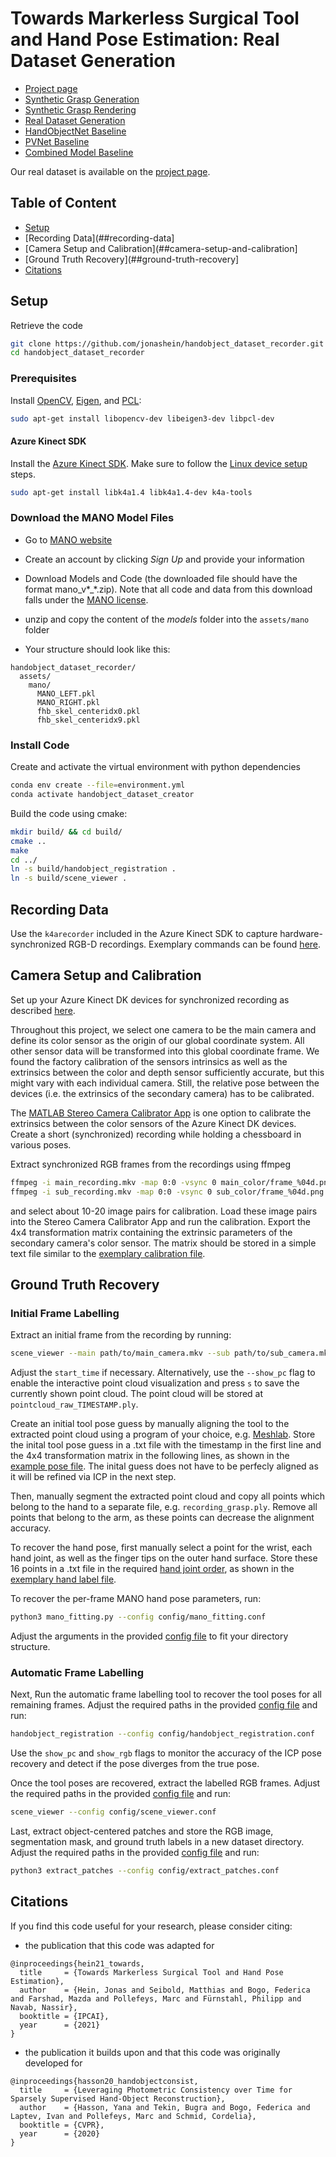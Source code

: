 # Towards Markerless Surgical Tool and Hand Pose Estimation: Real Dataset Generation

- [Project page](http://medicalaugmentedreality.org/handobject.html)
- [Synthetic Grasp Generation](https://github.com/jonashein/grasp_generator)
- [Synthetic Grasp Rendering](https://github.com/jonashein/grasp_renderer)
- [Real Dataset Generation](https://github.com/jonashein/handobject_dataset_creator)
- [HandObjectNet Baseline](https://github.com/jonashein/handobjectnet_baseline)
- [PVNet Baseline](https://github.com/jonashein/pvnet_baseline)
- [Combined Model Baseline](https://github.com/jonashein/baseline_combination)

Our real dataset is available on the [project page](http://medicalaugmentedreality.org/handobject.html).

<!-- - [Paper](http://arxiv.org/abs/2004.13449) -->

## Table of Content

- [Setup](#setup)
- [Recording Data](##recording-data]
- [Camera Setup and Calibration](##camera-setup-and-calibration]
- [Ground Truth Recovery](##ground-truth-recovery]
- [Citations](#citations)

## Setup

Retrieve the code
```sh
git clone https://github.com/jonashein/handobject_dataset_recorder.git
cd handobject_dataset_recorder
```

### Prerequisites

Install [OpenCV](https://opencv.org/), [Eigen](https://eigen.tuxfamily.org/), and [PCL](https://pointclouds.org/):
```sh
sudo apt-get install libopencv-dev libeigen3-dev libpcl-dev
```

#### Azure Kinect SDK

Install the [Azure Kinect SDK](https://github.com/microsoft/Azure-Kinect-Sensor-SDK/blob/develop/docs/usage.md#debian-package). 
Make sure to follow the [Linux device setup](https://github.com/microsoft/Azure-Kinect-Sensor-SDK/blob/develop/docs/usage.md#linux-device-setup) steps.

```sh
sudo apt-get install libk4a1.4 libk4a1.4-dev k4a-tools
```

### Download the MANO Model Files

- Go to [MANO website](http://mano.is.tue.mpg.de/)
- Create an account by clicking *Sign Up* and provide your information
- Download Models and Code (the downloaded file should have the format mano_v*_*.zip). Note that all code and data from this download falls under the [MANO license](http://mano.is.tue.mpg.de/license).
- unzip and copy the content of the *models* folder into the `assets/mano` folder

- Your structure should look like this:

```
handobject_dataset_recorder/
  assets/
    mano/
      MANO_LEFT.pkl
      MANO_RIGHT.pkl
      fhb_skel_centeridx0.pkl
      fhb_skel_centeridx9.pkl
```

### Install Code

Create and activate the virtual environment with python dependencies
```sh
conda env create --file=environment.yml
conda activate handobject_dataset_creator
```

Build the code using cmake:
```sh
mkdir build/ && cd build/
cmake ..
make
cd ../
ln -s build/handobject_registration .
ln -s build/scene_viewer .
```

## Recording Data

Use the `k4arecorder` included in the Azure Kinect SDK to capture hardware-synchronized RGB-D recordings.
Exemplary commands can be found [here](https://docs.microsoft.com/en-us/azure/kinect-dk/record-external-synchronized-units).

## Camera Setup and Calibration

Set up your Azure Kinect DK devices for synchronized recording as described [here](https://docs.microsoft.com/en-US/azure/Kinect-dk/multi-camera-sync).

Throughout this project, we select one camera to be the main camera and define its color sensor as the origin of our global coordinate system. All other sensor data will be transformed into this global coordinate frame.
We found the factory calibration of the sensors intrinsics as well as the extrinsics between the color and depth sensor sufficiently accurate, but this might vary with each individual camera.
Still, the relative pose between the devices (i.e. the extrinsics of the secondary camera) has to be calibrated.

The [MATLAB Stereo Camera Calibrator App](https://www.mathworks.com/help/vision/ug/stereo-camera-calibrator-app.html)
is one option to calibrate the extrinsics between the color sensors of the Azure Kinect DK devices. 
Create a short (synchronized) recording while holding a chessboard in various poses. 

Extract synchronized RGB frames from the recordings using ffmpeg
```sh
ffmpeg -i main_recording.mkv -map 0:0 -vsync 0 main_color/frame_%04d.png
ffmpeg -i sub_recording.mkv -map 0:0 -vsync 0 sub_color/frame_%04d.png
```
and select about 10-20 image pairs for calibration. Load these image pairs into the Stereo Camera Calibrator App and run the calibration.
Export the 4x4 transformation matrix containing the extrinsic parameters of the secondary camera's color sensor. 
The matrix should be stored in a simple text file similar to the [exemplary calibration file](assets/secondary_camera_color_extrinsics.npy).

## Ground Truth Recovery

### Initial Frame Labelling

Extract an initial frame from the recording by running:
```sh
scene_viewer --main path/to/main_camera.mkv --sub path/to/sub_camera.mkv --extrinsics path/to/extrinsics.txt --start_time 0 --save_first_frame
```
Adjust the `start_time` if necessary. 
Alternatively, use the `--show_pc` flag to enable the interactive point cloud visualization and press `s` to save the currently shown point cloud.
The point cloud will be stored at `pointcloud_raw_TIMESTAMP.ply`.

Create an initial tool pose guess by manually aligning the tool to the extracted point cloud using a program of your choice, e.g. [Meshlab](https://www.meshlab.net/).
Store the inital tool pose guess in a .txt file with the timestamp in the first line and the 4x4 transformation matrix in the following lines, as shown in the [example pose file](assets/initial_pose_guess.txt).
The inital guess does not have to be perfecly aligned as it will be refined via ICP in the next step.

Then, manually segment the extracted point cloud and copy all points which belong to the hand to a separate file, e.g. `recording_grasp.ply`. 
Remove all points that belong to the arm, as these points can decrease the alignment accuracy.

To recover the hand pose, first manually select a point for the wrist, each hand joint, as well as the finger tips on the outer hand surface.
Store these 16 points in a .txt file in the required [hand joint order](assets/hand_joint_label_ordering.txt),
as shown in the [exemplary hand label file](assets/hand_joint_labels.txt).

To recover the per-frame MANO hand pose parameters, run:
```sh
python3 mano_fitting.py --config config/mano_fitting.conf
```
Adjust the arguments in the provided [config file](config/mano_fitting.conf) to fit your directory structure.

### Automatic Frame Labelling
Next, Run the automatic frame labelling tool to recover the tool poses for all remaining frames. 
Adjust the required paths in the provided [config file](config/handobject_registration.conf) and run:
```sh
handobject_registration --config config/handobject_registration.conf
```
Use the `show_pc` and `show_rgb` flags to monitor the accuracy of the ICP pose recovery and detect if the pose diverges from the true pose.

Once the tool poses are recovered, extract the labelled RGB frames.
Adjust the required paths in the provided [config file](config/scene_viewer.conf) and run:
```sh
scene_viewer --config config/scene_viewer.conf
```

Last, extract object-centered patches and store the RGB image, segmentation mask, and ground truth labels in a new dataset directory.
Adjust the required paths in the provided [config file](config/extract_patches.conf) and run:
```sh
python3 extract_patches --config config/extract_patches.conf
```

## Citations

If you find this code useful for your research, please consider citing:

* the publication that this code was adapted for
```
@inproceedings{hein21_towards,
  title     = {Towards Markerless Surgical Tool and Hand Pose Estimation},
  author    = {Hein, Jonas and Seibold, Matthias and Bogo, Federica and Farshad, Mazda and Pollefeys, Marc and Fürnstahl, Philipp and Navab, Nassir},
  booktitle = {IPCAI},
  year      = {2021}
}
```

* the publication it builds upon and that this code was originally developed for
```
@inproceedings{hasson20_handobjectconsist,
  title     = {Leveraging Photometric Consistency over Time for Sparsely Supervised Hand-Object Reconstruction},
  author    = {Hasson, Yana and Tekin, Bugra and Bogo, Federica and Laptev, Ivan and Pollefeys, Marc and Schmid, Cordelia},
  booktitle = {CVPR},
  year      = {2020}
}
```

